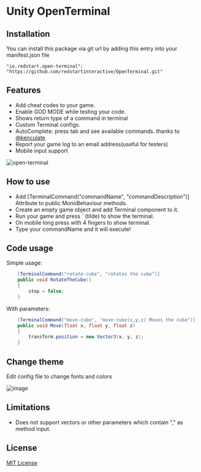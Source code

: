 # Unity OpenTerminal

## Installation
You can install this package via git url by adding this entry into your manifest.json file
```
"io.redstart.open-terminal": "https://github.com/redstartinteractive/OpenTerminal.git"
```

## Features

- Add cheat codes to your game.
- Enable GOD MODE while testing your code.
- Shows return type of a command in terminal
- Custom Terminal configs.
- AutoComplete: press tab and see available commands. thanks to [@kenculate](https://github.com/kenculate)
- Report your game log to an email address(useful for testers)
- Mobile input support

![open-terminal](https://user-images.githubusercontent.com/6388730/84697557-9be01b00-af63-11ea-9971-e3e4dd3922c3.gif)

## How to use

- Add [TerminalCommand("commandName", "commandDescription")] Attribute to public MonoBehaviour methods.
- Create an empty game object and add Terminal component to it.
- Run your game and press ` (tilde) to show the terminal. 
- On mobile long press with 4 fingers to show terminal.
- Type your commandName and it will execute!

## Code usage

Simple usage:

```csharp
    [TerminalCommand("rotate-cube", "rotates the cube")]
    public void RotateTheCube()
    {
        stop = false;
    }
```

With parameters:

```csharp
    [TerminalCommand("move-cube", "move-cube(x,y,z) Moves the cube")]
    public void Move(float x, float y, float z)
    {
        transform.position = new Vector3(x, y, z);
    }
```

## Change theme

Edit config file to change fonts and colors

![image](https://user-images.githubusercontent.com/6388730/27377905-8dd0b4b8-568b-11e7-83f0-775d943773a9.png)

## Limitations

- Does not support vectors or other parameters which contain "," as method input.

## License

[MIT License](LICENSE)
